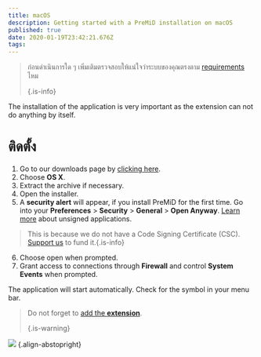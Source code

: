 ```yaml
---
title: macOS
description: Getting started with a PreMiD installation on macOS
published: true
date: 2020-01-19T23:42:21.676Z
tags:
---
```


> ก่อนดำเนินการใด ๆ เพิ่มเติมตรวจสอบให้แน่ใจว่าระบบของคุณตรงตาม [requirements](/install/requirements) ไหม 
> 
> {.is-info}

The installation of the application is very important as the extension can not do anything by itself.

# ติดตั้ง
1. Go to our downloads page by [clicking here](https://premid.app/downloads).
2. Choose **OS X**.
3. Extract the archive if necessary.
4. Open the installer.
5. A **security alert** will appear, if you install PreMiD for the first time. Go into your **Preferences** > **Security** > **General** > **Open Anyway**. [Learn more](https://support.apple.com/guide/mac-help/open-a-mac-app-from-an-unidentified-developer-mh40616/mac) about unsigned applications.
> This is because we do not have a Code Signing Certificate (CSC). [Support us](https://www.patreon.com/Timeraa) to fund it.{.is-info}
6. Choose open when prompted.
7. Grant access to connections through **Firewall** and control **System Events** when prompted.

The application will start automatically. Check for the symbol in your menu bar.

> Do not forget to [add the **extension**](/install). 
> 
> {.is-warning}

![](https://img.icons8.com/color/2x/mac-logo.png) {.align-abstopright}